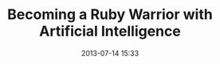 ---
layout: post
title: "Becoming a Ruby Warrior with Artificial Intelligence"
date: 2013-07-14 15:33
comments: true
categories: artificialintelligence flatironschool ruby
---